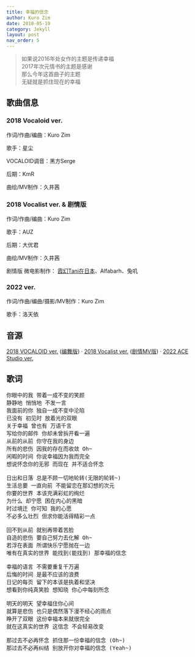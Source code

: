```yaml
---
title: 幸福的信念
author: Kuro Zim
date: 2018-05-19
category: Jekyll
layout: post
nav_order: 5
---
```


>  如果说2016年处女作的主题是传递幸福<br>2017年次元情书的主题是感谢<br>那么今年这首曲子的主题<br>无疑就是抓住现在的幸福

## 歌曲信息

### 2018 Vocaloid ver.

作词/作曲/编曲：Kuro Zim

歌手：星尘

VOCALOID调音：黑方Serge

后期：KmR

曲绘/MV制作：久井茜

### 2018 Vocalist ver. & 剧情版

作词/作曲/编曲：Kuro Zim

歌手：AUZ

后期：大优君

曲绘/MV制作：久井茜

剧情版 微电影制作： [霞幻Tani在日本](https://space.bilibili.com/16510497)、Alfabarh、兔叽

### 2022 ver.

作词/作曲/编曲/摄影/MV制作：Kuro Zim

歌手：洛天依

## 音源

[2018 VOCALOID ver.](https://www.bilibili.com/video/BV1xp411d7tF/) ([编舞版](https://www.bilibili.com/video/BV19p411d7df)) · [2018 Vocalist ver.](https://www.bilibili.com/video/BVBV1tp411d7p5) ([剧情MV版](https://www.bilibili.com/video/BV1kx41197xf)) · [2022 ACE Studio ver.](https://www.acfun.cn/v/ac40004919)

## 歌词

<pre>
你眼中的我 带着一成不变的笑颜
静静地 悄悄地 不发一言
我面前的你 独自一成不变中沦陷
已没有 初见时 放着光的双眼
关于幸福 曾也有 万语千言
写给你的邮件 你却未曾拆开看一遍
从前的从前 你守在我的身边
所有的悲伤 因我的存在而收敛 Oh~
闲暇的时间 你说幸福因为我而完全
想说怀念你的无邪 而现在 并不适合怀念

日出和日落 总是不顾一切地轮转(无限的轮转~)
生活总要 一直向前 不能留恋在那幻想的次元
你要的世界 本该充满彩虹的绚烂
为什么 却宁愿 困在内心的黑暗
时过境迁 你可知 我的心愿
不必多么壮烈 但求你能活得精彩一点

回不到从前 就别再带着苦脸
自造的悲伤 要自己努力去化解 Oh~
若浮在表面 所谓快乐宁愿抛在一边
唯有在真实的世界 能找到(能找到) 那幸福的信念

幸福的语言 不需要重复千万遍
后悔的时间 是最不应该的浪费
日记的每页 留下的本该是执着和坚决
想看到你纯真笑脸 想知晓 你心中每刻所念

明天的明天 望幸福住你心间
就算是悲伤 也只是偶然落下漫不经心的雨点
睁开了双眼 这份幸福本来就很完全
就在这真实的世界 这信念 不会轻易改变

那过去不必再怀念 抓住那一份幸福的信念 (Oh~)
那过去不必再纠结 别放开你对幸福的信念 (Yeah~)</pre>

